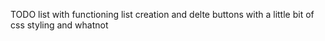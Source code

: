 TODO list with functioning list creation and delte buttons with a little bit of css styling and whatnot